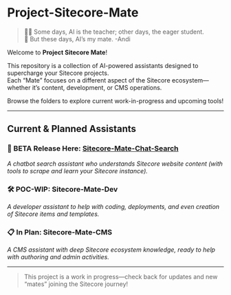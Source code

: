 # Project-Sitecore-Mate

> 🧑‍💻 Some days, AI is the teacher; other days, the eager student.\
> 🤖 But these days, AI’s my mate. -Andi

Welcome to **Project Sitecore Mate**!

This repository is a collection of AI-powered assistants designed to supercharge your Sitecore projects.  
Each “Mate” focuses on a different aspect of the Sitecore ecosystem—whether it’s content, development, or CMS operations.

Browse the folders to explore current work-in-progress and upcoming tools!

---

## Current & Planned Assistants

### 🚀 BETA Release Here: [Sitecore-Mate-Chat-Search](https://github.com/andiappan-ar/Project-Sitecore-Mate/tree/main/Sitecore-Mate-Chat-Search)
*A chatbot search assistant who understands Sitecore website content (with tools to scrape and learn your Sitecore instance).*

### 🛠️ POC-WIP: Sitecore-Mate-Dev
*A developer assistant to help with coding, deployments, and even creation of Sitecore items and templates.*

### 📋 In Plan: Sitecore-Mate-CMS
*A CMS assistant with deep Sitecore ecosystem knowledge, ready to help with authoring and admin activities.*

---

> This project is a work in progress—check back for updates and new “mates” joining the Sitecore journey!
